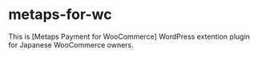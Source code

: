 # metaps-for-wc
This is [Metaps Payment for WooCommerce] WordPress extention plugin for Japanese WooCommerce owners.
